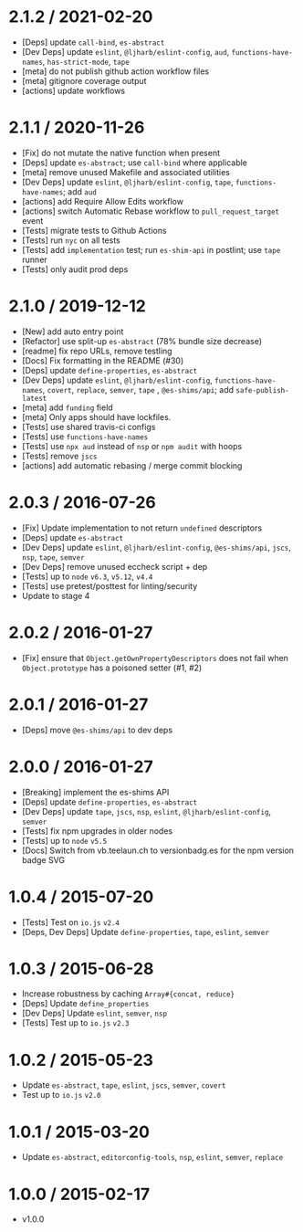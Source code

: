 2.1.2 / 2021-02-20
=================

* [Deps] update `call-bind`, `es-abstract`
* [Dev Deps] update `eslint`, `@ljharb/eslint-config`, `aud`, `functions-have-names`, `has-strict-mode`, `tape`
* [meta] do not publish github action workflow files
* [meta] gitignore coverage output
* [actions] update workflows

2.1.1 / 2020-11-26
=================

* [Fix] do not mutate the native function when present
* [Deps] update `es-abstract`; use `call-bind` where applicable
* [meta] remove unused Makefile and associated utilities
* [Dev Deps] update `eslint`, `@ljharb/eslint-config`, `tape`, `functions-have-names`; add `aud`
* [actions] add Require Allow Edits workflow
* [actions] switch Automatic Rebase workflow to `pull_request_target` event
* [Tests] migrate tests to Github Actions
* [Tests] run `nyc` on all tests
* [Tests] add `implementation` test; run `es-shim-api` in postlint; use `tape` runner
* [Tests] only audit prod deps

2.1.0 / 2019-12-12
=================

* [New] add auto entry point
* [Refactor] use split-up `es-abstract` (78% bundle size decrease)
* [readme] fix repo URLs, remove testling
* [Docs] Fix formatting in the README (#30)
* [Deps] update `define-properties`, `es-abstract`
* [Dev Deps] update `eslint`, `@ljharb/eslint-config`, `functions-have-names`, `covert`, `replace`, `semver`, `tape`
  , `@es-shims/api`; add `safe-publish-latest`
* [meta] add `funding` field
* [meta] Only apps should have lockfiles.
* [Tests] use shared travis-ci configs
* [Tests] use `functions-have-names`
* [Tests] use `npx aud` instead of `nsp` or `npm audit` with hoops
* [Tests] remove `jscs`
* [actions] add automatic rebasing / merge commit blocking

2.0.3 / 2016-07-26
=================

* [Fix] Update implementation to not return `undefined` descriptors
* [Deps] update `es-abstract`
* [Dev Deps] update `eslint`, `@ljharb/eslint-config`, `@es-shims/api`, `jscs`, `nsp`, `tape`, `semver`
* [Dev Deps] remove unused eccheck script + dep
* [Tests] up to `node` `v6.3`, `v5.12`, `v4.4`
* [Tests] use pretest/posttest for linting/security
* Update to stage 4

2.0.2 / 2016-01-27
=================

* [Fix] ensure that `Object.getOwnPropertyDescriptors` does not fail when `Object.prototype` has a poisoned setter (#1,
  #2)

2.0.1 / 2016-01-27
=================

* [Deps] move `@es-shims/api` to dev deps

2.0.0 / 2016-01-27
=================

* [Breaking] implement the es-shims API
* [Deps] update `define-properties`, `es-abstract`
* [Dev Deps] update `tape`, `jscs`, `nsp`, `eslint`, `@ljharb/eslint-config`, `semver`
* [Tests] fix npm upgrades in older nodes
* [Tests] up to `node` `v5.5`
* [Docs] Switch from vb.teelaun.ch to versionbadg.es for the npm version badge SVG

1.0.4 / 2015-07-20
=================

* [Tests] Test on `io.js` `v2.4`
* [Deps, Dev Deps] Update `define-properties`, `tape`, `eslint`, `semver`

1.0.3 / 2015-06-28
=================

* Increase robustness by caching `Array#{concat, reduce}`
* [Deps] Update `define_properties`
* [Dev Deps] Update `eslint`, `semver`, `nsp`
* [Tests] Test up to `io.js` `v2.3`

1.0.2 / 2015-05-23
=================

* Update `es-abstract`, `tape`, `eslint`, `jscs`, `semver`, `covert`
* Test up to `io.js` `v2.0`

1.0.1 / 2015-03-20
=================

* Update `es-abstract`, `editorconfig-tools`, `nsp`, `eslint`, `semver`, `replace`

1.0.0 / 2015-02-17
=================

* v1.0.0
